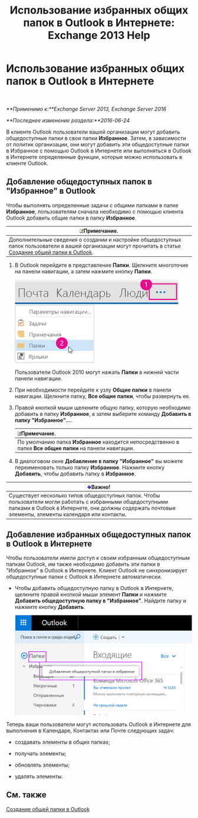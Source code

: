 ﻿---
title: 'Использование избранных общих папок в Outlook в Интернете: Exchange 2013 Help'
TOCTitle: Использование избранных общих папок в Outlook в Интернете
ms:assetid: f6f1db72-4465-4eb8-b525-ac2c1fa10a69
ms:mtpsurl: https://technet.microsoft.com/ru-ru/library/Dn948177(v=EXCHG.150)
ms:contentKeyID: 65207673
ms.date: 04/30/2018
mtps_version: v=EXCHG.150
ms.translationtype: HT
---

# Использование избранных общих папок в Outlook в Интернете

 

_**Применимо к:**Exchange Server 2013, Exchange Server 2016_

_**Последнее изменение раздела:**2016-06-24_

В клиенте Outlook пользователи вашей организации могут добавить общедоступные папки в свои папки **Избранное**. Затем, в зависимости от политик организации, они могут добавить эти общедоступные папки в Избранное с помощью Outlook в Интернете или выполняться в Outlook в Интернете определенные функции, которые можно использовать в клиенте Outlook.

## Добавление общедоступных папок в "Избранное" в Outlook

Чтобы выполнять определенные задачи с общими папками в папке **Избранное**, пользователям сначала необходимо с помощью клиента Outlook добавить общие папки в папку **Избранное**.

<table>
<thead>
<tr class="header">
<th><img src="images/JJ126620.note(EXCHG.150).gif" title="Примечание" alt="Примечание" />Примечание.</th>
</tr>
</thead>
<tbody>
<tr class="odd">
<td>Дополнительные сведения о создании и настройке общедоступных папок пользователи в вашей организации могут прочитать в статье <a href="https://support.office.com/ru-ru/article/create-a-public-folder-in-outlook-d5981360-28d3-4c8f-a373-c98ae570420a?ui=ru-ru%26rs=ru-ru%26ad=ru">Создание общей папки в Outlook</a>.</td>
</tr>
</tbody>
</table>


1.  В Outlook перейдите в представление **Папки**. Щелкните многоточие на панели навигации, а затем нажмите кнопку **Папки**.
    
    ![Многоточие на панели навигации Outlook 2013](images/Dn948177.7a949ccd-f0e0-4d20-aa4d-f97ae5c6fdff(EXCHG.150).png "Многоточие на панели навигации Outlook 2013")  
    ![Меню панели навигации Outlook 2013 для доступа к папкам](images/Dn948177.aaedd8fa-8a30-4e96-b4de-9625cd62e2b9(EXCHG.150).png "Меню панели навигации Outlook 2013 для доступа к папкам")  
    
    Пользователи Outlook 2010 могут нажать **Папки** в нижней части панели навигации.

2.  При необходимости перейдите к узлу **Общие папки** в панели навигации. Щелкните папку, **Все общие папки**, чтобы развернуть ее.

3.  Правой кнопкой мыши щелкните общую папку, которую необходимо добавить в папку **Избранное**, а затем выберите команду **Добавить в папку "Избранное"...**.
    
    <table>
    <thead>
    <tr class="header">
    <th><img src="images/JJ126620.note(EXCHG.150).gif" title="Примечание" alt="Примечание" />Примечание.</th>
    </tr>
    </thead>
    <tbody>
    <tr class="odd">
    <td>По умолчанию папка <strong>Избранное</strong> находится непосредственно в папке <strong>Все общие папки</strong> на панели навигации.</td>
    </tr>
    </tbody>
    </table>


4.  В диалоговом окне **Добавление в папку "Избранное"** вы можете переименовать только папку **Избранное**. Нажмите кнопку **Добавить**, чтобы добавить папку в **Избранное**.

<table>
<thead>
<tr class="header">
<th><img src="images/Dd876857.important(EXCHG.150).gif" title="Важно" alt="Важно" />Важно!</th>
</tr>
</thead>
<tbody>
<tr class="odd">
<td>Существует несколько типов общедоступных папок. Чтобы пользователи могли работать с избранными общедоступными папками в Outlook в Интернете, они должны содержать почтовые элементы, элементы календаря или контакты.</td>
</tr>
</tbody>
</table>


## Добавление избранных общедоступных папок в Outlook в Интернете

Чтобы пользователи имели доступ к своим избранным общедоступным папкам Outlook, им также необходимо добавить эти папки в "Избранное" в Outlook в Интернете. Клиент Outlook не синхронизирует общедоступные папки с Outlook в Интернете автоматически.

  - Чтобы добавить общедоступную папку в Outlook в Интернете, щелкните правой кнопкой мыши элемент **Папки** и нажмите **Добавить общедоступную папку в "Избранное"**. Найдите папку и нажмите кнопку **Добавить**.
    
    ![Добавление общедоступной папки в избранное](images/Dn948177.dc2af75b-d1c3-4024-8759-00558799d34a(EXCHG.150).png "Добавление общедоступной папки в избранное")  

Теперь ваши пользователи могут использовать Outlook в Интернете для выполнения в Календаре, Контактах или Почте следующих задач:

  - создавать элементы в общих папках;

  - получать элементы;

  - обновлять элементы;

  - удалять элементы.

## См. также


[Создание общей папки в Outlook](https://support.office.com/ru-ru/article/create-a-public-folder-in-outlook-d5981360-28d3-4c8f-a373-c98ae570420a?ui=ru-ru%26rs=ru-ru%26ad=ru)

